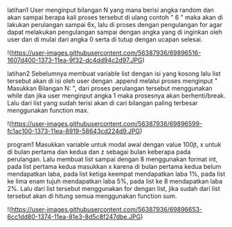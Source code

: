 latihan1 User menginput bilangan N yang mana berisi angka random dan akan sampai berapa kali proses tersebut di ulang contoh " 6 " maka akan di lakukan perulangan sampai 6x, lalu di proses dengan pengulangan for agar dapat melakukan pengulangan sampai dengan angka yang di inginkan oleh user dan di mulai dari angka 0 serta di tutup dengan ucapan selesai. 

!(https://user-images.githubusercontent.com/56387936/69896516-1607d400-1373-11ea-9f32-dc4dd94c2d97.JPG)

latihan2 Sebelumnya membuat variable list dengan isi yang kosong lalu list tersebut akan di isi oleh user dengan .append melalui proses menginput " Masukkan Bilangan N: ", dari proses perulangan tersebut menggunakan while dan jika user menginput angka 1 maka prosesnya akan berhenti/break. Lalu dari list yang sudah terisi akan di cari bilangan paling terbesar menggunakan function max. 

!(https://user-images.githubusercontent.com/56387936/69896599-fc1ac100-1373-11ea-8919-58643cd224d9.JPG)

program1 Masukkan variable untuk modal awal dengan value 100jt, x untuk di bulan pertama dan kedua dan z sebagai bulan keberapa pada perulangan. Lalu membuat list sampai dengan 8 menggunakan format int, pada list pertama kedua masukkan x karena di bulan pertama kedua belum mendapatkan laba, pada list ketiga keempat mendapatkan laba 1%, pada list ke lima enam tujuh mendapatkan laba 5%, pada list ke 8 mendapatkan laba 2%. Lalu dari list tersebut menggunakan for dengan list, jika sudah dari list tersebut akan di hitung semua menggunakan function sum. 

!(https://user-images.githubusercontent.com/56387936/69896653-6cc1dd80-1374-11ea-81e3-8d5c8f247dbe.JPG)

